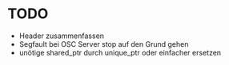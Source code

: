 # TODO

- Header zusammenfassen
- Segfault bei OSC Server stop auf den Grund gehen
- unötige shared_ptr durch unique_ptr oder einfacher ersetzen 